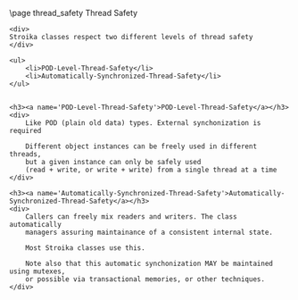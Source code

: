 \page thread_safety Thread Safety

	<div>
	Stroika classes respect two different levels of thread safety
	</div>
	
	<ul>
		<li>POD-Level-Thread-Safety</li>
		<li>Automatically-Synchronized-Thread-Safety</li>
	</ul>
	

	<h3><a name='POD-Level-Thread-Safety'>POD-Level-Thread-Safety</a></h3>
	<div>
		Like POD (plain old data) types. External synchonization is required
		
		Different object instances can be freely used in different threads,
		but a given instance can only be safely used 
		(read + write, or write + write) from a single thread at a time
	</div>

	<h3><a name='Automatically-Synchronized-Thread-Safety'>Automatically-Synchronized-Thread-Safety</a></h3>
	<div>
		Callers can freely mix readers and writers. The class automatically
		managers assuring maintainance of a consistent internal state.

		Most Stroika classes use this.
		
		Note also that this automatic synchonization MAY be maintained using mutexes,
		or possible via transactional memories, or other techniques.
	</div>

		
		
